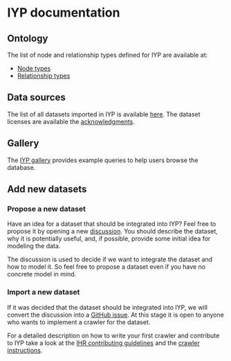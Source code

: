 # IYP documentation

## Ontology

The list of node and relationship types defined for IYP are available at:

- [Node types](./node-types.md)
- [Relationship types](./relationship-types.md)

## Data sources

The list of all datasets imported in IYP is available [here](data-sources.md).
The dataset licenses are available the [acknowledgments](../ACKNOWLEDGMENTS.md).

## Gallery

The [IYP gallery](./gallery.md) provides example queries to help users browse the
database.

## Add new datasets

### Propose a new dataset

Have an idea for a dataset that should be integrated into IYP? Feel free to propose it
by opening a new [discussion](). You should describe the dataset, why it is potentially
useful, and, if possible, provide some initial idea for modeling the data.

The discussion is used to decide if we want to integrate the dataset and how to model
it. So feel free to propose a dataset even if you have no concrete model in mind.

### Import a new dataset

If it was decided that the dataset should be integrated into IYP, we will convert the
discussion into a [GitHub issue](). At this stage it is open to anyone who wants to
implement a crawler for the dataset.

For a detailed description on how to write your first crawler and contribute to IYP take
a look at the [IHR contributing guidelines](../CONTRIBUTING.md) and the [crawler
instructions](writing-a-crawler.md).
